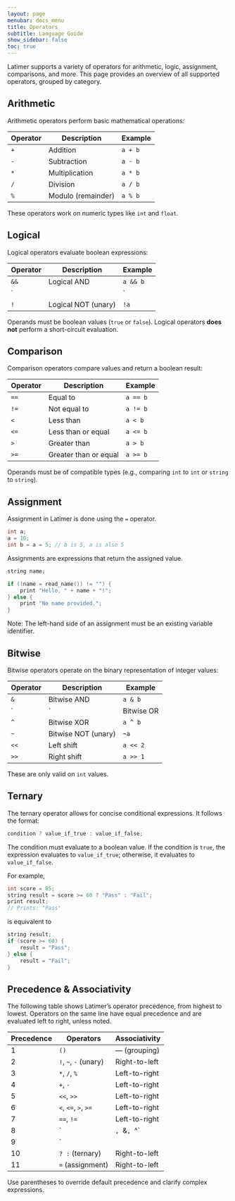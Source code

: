 ```yaml
---
layout: page
menubar: docs_menu
title: Operators
subtitle: Language Guide
show_sidebar: false
toc: true
---
```


Latimer supports a variety of operators for arithmetic, logic, assignment, comparisons, and more. This page provides an overview of all supported operators, grouped by category.

## Arithmetic

Arithmetic operators perform basic mathematical operations:

| Operator | Description      | Example       |
|----------|------------------|---------------|
| `+`      | Addition          | `a + b`       |
| `-`      | Subtraction       | `a - b`       |
| `*`      | Multiplication    | `a * b`       |
| `/`      | Division          | `a / b`       |
| `%`      | Modulo (remainder)| `a % b`       |

These operators work on numeric types like `int` and `float`.

## Logical

Logical operators evaluate boolean expressions:

| Operator | Description       | Example              |
|----------|-------------------|----------------------|
| `&&`     | Logical AND        | `a && b`             |
| `||`     | Logical OR         | `a || b`             |
| `!`      | Logical NOT (unary)| `!a`                 |

Operands must be boolean values (`true` or `false`). Logical operators **does not** perform a short-circuit evaluation.

## Comparison

Comparison operators compare values and return a boolean result:

| Operator | Description         | Example       |
|----------|---------------------|---------------|
| `==`     | Equal to             | `a == b`      |
| `!=`     | Not equal to         | `a != b`      |
| `<`      | Less than            | `a < b`       |
| `<=`     | Less than or equal   | `a <= b`      |
| `>`      | Greater than         | `a > b`       |
| `>=`     | Greater than or equal| `a >= b`      |

Operands must be of compatible types (e.g., comparing `int` to `int` or `string` to `string`).

## Assignment

Assignment in Latimer is done using the `=` operator.

```cpp
int a;
a = 10;
int b = a = 5; // b is 5, a is also 5
```

Assignments are expressions that return the assigned value.

```cpp
string name;

if ((name = read_name()) != "") {
    print "Hello, " + name + "!";
} else {
    print "No name provided.";
}
```

Note: The left-hand side of an assignment must be an existing variable identifier.

## Bitwise

Bitwise operators operate on the binary representation of integer values:

| Operator | Description        | Example       |
|----------|--------------------|---------------|
| `&`      | Bitwise AND         | `a & b`       |
| `|`      | Bitwise OR          | `a | b`       |
| `^`      | Bitwise XOR         | `a ^ b`       |
| `~`      | Bitwise NOT (unary) | `~a`          |
| `<<`     | Left shift          | `a << 2`      |
| `>>`     | Right shift         | `a >> 1`      |

These are only valid on `int` values.

## Ternary

The ternary operator allows for concise conditional expressions. It follows the format:

```cpp
condition ? value_if_true : value_if_false;
```

The condition must evaluate to a boolean value. If the condition is `true`, the expression evaluates to `value_if_true`; otherwise, it evaluates to `value_if_false`.

For example,

```cpp
int score = 85;
string result = score >= 60 ? "Pass" : "Fail";
print result;
// Prints: "Pass"
```

is equivalent to

```cpp
string result;
if (score >= 60) {
    result = "Pass";
} else {
    result = "Fail";
}
```

## Precedence & Associativity

The following table shows Latimer’s operator precedence, from highest to lowest. Operators on the same line have equal precedence and are evaluated left to right, unless noted.

| Precedence | Operators                          | Associativity     |
|------------|------------------------------------|-------------------|
| 1          | `()`                               | — (grouping)      |
| 2          | `!`, `~`, `-` (unary)              | Right-to-left     |
| 3          | `*`, `/`, `%`                      | Left-to-right     |
| 4          | `+`, `-`                           | Left-to-right     |
| 5          | `<<`, `>>`                         | Left-to-right     |
| 6          | `<`, `<=`, `>`, `>=`               | Left-to-right     |
| 7          | `==`, `!=`                         | Left-to-right     |
| 8          | `|`, `&`, `^`                      | Left-to-right     |
| 9          | `||`, `&&`                         | Left-to-right     |
| 10         | `? :` (ternary)                    | Right-to-left     |
| 11         | `=` (assignment)                   | Right-to-left     |

Use parentheses to override default precedence and clarify complex expressions.
